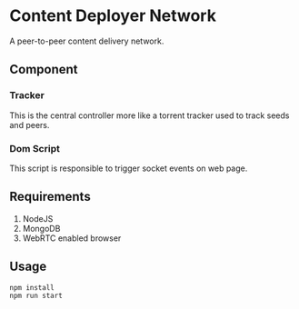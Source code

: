 # Content Deployer Network
A peer-to-peer content delivery network.

## Component
### Tracker
This is the central controller more like a torrent tracker used to track seeds and peers.

### Dom Script
This script is responsible to trigger socket events on web page.

## Requirements
1. NodeJS
2. MongoDB
3. WebRTC enabled browser

## Usage
```
npm install
npm run start
```
